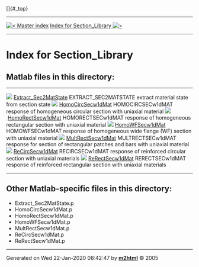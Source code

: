 []{#_top}

  -------------------------------------------------------- --------------------------------------------------------------------
  [![&lt;](../left.png) Master index](../FEDEASLab.html)   [Index for Section\_Library ![&gt;](../right.png)](FEDEASLab.html)
  -------------------------------------------------------- --------------------------------------------------------------------

Index for Section\_Library
==========================

Matlab files in this directory:
-------------------------------

  --------------------------------------------------------------------------- -----------------------------------------------------------------------------------------------
  ![](../matlabicon.gif) [Extract\_Sec2MatState](Extract_Sec2MatState.html)   EXTRACT\_SEC2MATSTATE extract material state from section state
  ![](../matlabicon.gif) [HomoCircSecw1dMat](HomoCircSecw1dMat.html)          HOMOCIRCSECw1dMAT response of homogeneous circular section with uniaxial material
  ![](../matlabicon.gif) [HomoRectSecw1dMat](HomoRectSecw1dMat.html)          HOMORECTSECw1dMAT response of homogeneous rectangular section with uniaxial material
  ![](../matlabicon.gif) [HomoWFSecw1dMat](HomoWFSecw1dMat.html)              HOMOWFSECw1dMAT response of homogeneous wide flange (WF) section with uniaxial material
  ![](../matlabicon.gif) [MultRectSecw1dMat](MultRectSecw1dMat.html)          MULTRECTSECw1dMAT response for section of rectangular patches and bars with uniaxial material
  ![](../matlabicon.gif) [ReCircSecw1dMat](ReCircSecw1dMat.html)              RECIRCSECw1dMAT response of reinforced circular section with uniaxial materials
  ![](../matlabicon.gif) [ReRectSecw1dMat](ReRectSecw1dMat.html)              RERECTSECw1dMAT response of reinforced rectangular section with uniaxial materials
  --------------------------------------------------------------------------- -----------------------------------------------------------------------------------------------

Other Matlab-specific files in this directory:
----------------------------------------------

-   Extract\_Sec2MatState.p
-   HomoCircSecw1dMat.p
-   HomoRectSecw1dMat.p
-   HomoWFSecw1dMat.p
-   MultRectSecw1dMat.p
-   ReCircSecw1dMat.p
-   ReRectSecw1dMat.p

------------------------------------------------------------------------

Generated on Wed 22-Jan-2020 08:42:47 by
**[m2html](http://www.artefact.tk/software/matlab/m2html/ "Matlab Documentation in HTML")**
© 2005
